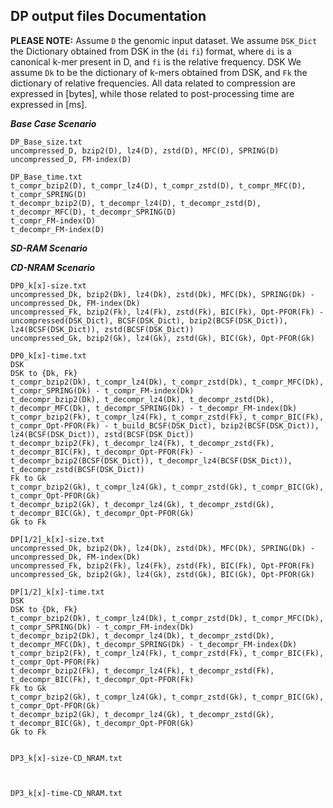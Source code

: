 ## DP output files Documentation

**PLEASE NOTE:** Assume `D` the genomic input dataset. We assume `DSK_Dict` the Dictionary obtained from DSK in the (`di` `fi`) format, where `di` is a canonical k-mer present in D, and `fi` is the relative frequency. DSK We assume `Dk` to be the dictionary of k-mers obtained from DSK, and `Fk` the dictionary of relative frequencies. All data related to compression are expressed in [bytes], while those related to post-processing time are expressed in [ms].

***Base Case Scenario***

```
DP_Base_size.txt
uncompressed_D, bzip2(D), lz4(D), zstd(D), MFC(D), SPRING(D)
uncompressed_D, FM-index(D)

DP_Base_time.txt
t_compr_bzip2(D), t_compr_lz4(D), t_compr_zstd(D), t_compr_MFC(D), t_compr_SPRING(D)
t_decompr_bzip2(D), t_decompr_lz4(D), t_decompr_zstd(D), t_decompr_MFC(D), t_decompr_SPRING(D)
t_compr_FM-index(D)
t_decompr_FM-index(D)
```


***SD-RAM Scenario***




***CD-NRAM Scenario***

```
DP0_k[x]-size.txt
uncompressed_Dk, bzip2(Dk), lz4(Dk), zstd(Dk), MFC(Dk), SPRING(Dk) - uncompressed_Dk, FM-index(Dk)
uncompressed_Fk, bzip2(Fk), lz4(Fk), zstd(Fk), BIC(Fk), Opt-PFOR(Fk) - uncompressed(DSK_Dict), BCSF(DSK_Dict), bzip2(BCSF(DSK_Dict)), lz4(BCSF(DSK_Dict)), zstd(BCSF(DSK_Dict))
uncompressed_Gk, bzip2(Gk), lz4(Gk), zstd(Gk), BIC(Gk), Opt-PFOR(Gk) 

DP0_k[x]-time.txt
DSK
DSK to {Dk, Fk}
t_compr_bzip2(Dk), t_compr_lz4(Dk), t_compr_zstd(Dk), t_compr_MFC(Dk), t_compr_SPRING(Dk) - t_compr_FM-index(Dk)
t_decompr_bzip2(Dk), t_decompr_lz4(Dk), t_decompr_zstd(Dk), t_decompr_MFC(Dk), t_decompr_SPRING(Dk) - t_decompr_FM-index(Dk)
t_compr_bzip2(Fk), t_compr_lz4(Fk), t_compr_zstd(Fk), t_compr_BIC(Fk), t_compr_Opt-PFOR(Fk) - t_build_BCSF(DSK_Dict), bzip2(BCSF(DSK_Dict)), lz4(BCSF(DSK_Dict)), zstd(BCSF(DSK_Dict))
t_decompr_bzip2(Fk), t_decompr_lz4(Fk), t_decompr_zstd(Fk), t_decompr_BIC(Fk), t_decompr_Opt-PFOR(Fk) - t_decompr_bzip2(BCSF(DSK_Dict)), t_decompr_lz4(BCSF(DSK_Dict)), t_decompr_zstd(BCSF(DSK_Dict))
Fk to Gk
t_compr_bzip2(Gk), t_compr_lz4(Gk), t_compr_zstd(Gk), t_compr_BIC(Gk), t_compr_Opt-PFOR(Gk)
t_decompr_bzip2(Gk), t_decompr_lz4(Gk), t_decompr_zstd(Gk), t_decompr_BIC(Gk), t_decompr_Opt-PFOR(Gk)
Gk to Fk

DP[1/2]_k[x]-size.txt
uncompressed_Dk, bzip2(Dk), lz4(Dk), zstd(Dk), MFC(Dk), SPRING(Dk) - uncompressed_Dk, FM-index(Dk)
uncompressed_Fk, bzip2(Fk), lz4(Fk), zstd(Fk), BIC(Fk), Opt-PFOR(Fk)
uncompressed_Gk, bzip2(Gk), lz4(Gk), zstd(Gk), BIC(Gk), Opt-PFOR(Gk) 

DP[1/2]_k[x]-time.txt
DSK
DSK to {Dk, Fk}
t_compr_bzip2(Dk), t_compr_lz4(Dk), t_compr_zstd(Dk), t_compr_MFC(Dk), t_compr_SPRING(Dk) - t_compr_FM-index(Dk)
t_decompr_bzip2(Dk), t_decompr_lz4(Dk), t_decompr_zstd(Dk), t_decompr_MFC(Dk), t_decompr_SPRING(Dk) - t_decompr_FM-index(Dk)
t_compr_bzip2(Fk), t_compr_lz4(Fk), t_compr_zstd(Fk), t_compr_BIC(Fk), t_compr_Opt-PFOR(Fk)
t_decompr_bzip2(Fk), t_decompr_lz4(Fk), t_decompr_zstd(Fk), t_decompr_BIC(Fk), t_decompr_Opt-PFOR(Fk)
Fk to Gk
t_compr_bzip2(Gk), t_compr_lz4(Gk), t_compr_zstd(Gk), t_compr_BIC(Gk), t_compr_Opt-PFOR(Gk)
t_decompr_bzip2(Gk), t_decompr_lz4(Gk), t_decompr_zstd(Gk), t_decompr_BIC(Gk), t_decompr_Opt-PFOR(Gk)
Gk to Fk


DP3_k[x]-size-CD_NRAM.txt



DP3_k[x]-time-CD_NRAM.txt



```
